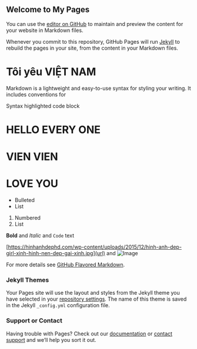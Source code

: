 ## Welcome to My Pages

You can use the [editor on GitHub](https://github.com/99vienvien99/loveyou.github.io/edit/master/README.md) to maintain and preview the content for your website in Markdown files.

Whenever you commit to this repository, GitHub Pages will run [Jekyll](https://jekyllrb.com/) to rebuild the pages in your site, from the content in your Markdown files.

# Tôi yêu VIỆT NAM

Markdown is a lightweight and easy-to-use syntax for styling your writing. It includes conventions for


Syntax highlighted code block

# HELLO EVERY ONE
# VIEN VIEN
# LOVE YOU

- Bulleted
- List

1. Numbered
2. List

**Bold** and _Italic_ and `Code` text

[https://hinhanhdephd.com/wp-content/uploads/2015/12/hinh-anh-dep-girl-xinh-hinh-nen-dep-gai-xinh.jpg](url) and ![Image](https://hinhanhdephd.com/wp-content/uploads/2015/12/hinh-anh-dep-girl-xinh-hinh-nen-dep-gai-xinh.jpg)


For more details see [GitHub Flavored Markdown](https://guides.github.com/features/mastering-markdown/).

### Jekyll Themes

Your Pages site will use the layout and styles from the Jekyll theme you have selected in your [repository settings](https://github.com/99vienvien99/loveyou.github.io/settings). The name of this theme is saved in the Jekyll `_config.yml` configuration file.

### Support or Contact

Having trouble with Pages? Check out our [documentation](https://help.github.com/categories/github-pages-basics/) or [contact support](https://github.com/contact) and we’ll help you sort it out.
